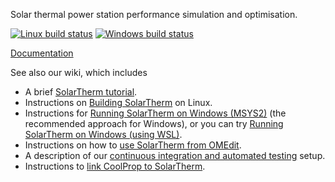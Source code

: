 Solar thermal power station performance simulation and optimisation.

[![Linux build status](https://github.com/solartherm/solartherm/actions/workflows/main.yml/badge.svg)](https://github.com/SolarTherm/SolarTherm/actions/workflows/main.yml)
[![Windows build status](https://github.com/solartherm/solartherm/actions/workflows/msys2.yml/badge.svg)](https://github.com/SolarTherm/SolarTherm/actions/workflows/msys2.yml)

[Documentation](http://solartherm.readthedocs.org/en/latest/)

See also our wiki, which includes
* A brief [SolarTherm tutorial](https://github.com/SolarTherm/SolarTherm/wiki/A-brief-tutorial-of-SolarTherm).
* Instructions on [Building SolarTherm](https://github.com/SolarTherm/SolarTherm/wiki/Building-SolarTherm) on Linux.
* Instructions for [Running SolarTherm on Windows (MSYS2)](https://github.com/SolarTherm/SolarTherm/wiki/Running-SolarTherm-on-Windows-%28MSYS2%29) (the recommended approach for Windows), or you can try [Running SolarTherm on Windows (using WSL)](https://github.com/SolarTherm/SolarTherm/wiki/Running-SolarTherm-on-Windows-%28using-WSL%29).
* Instructions on how to [use SolarTherm from OMEdit](https://github.com/SolarTherm/SolarTherm/wiki/Running-SolarTherm-via-OMEdit).
* A description of our [continuous integration and automated testing](https://github.com/SolarTherm/SolarTherm/wiki/Automated-testing-of-SolarTherm-code) setup.
* Instructions to [link CoolProp to SolarTherm](https://github.com/SolarTherm/SolarTherm/wiki/Integration-with-CoolProp).
